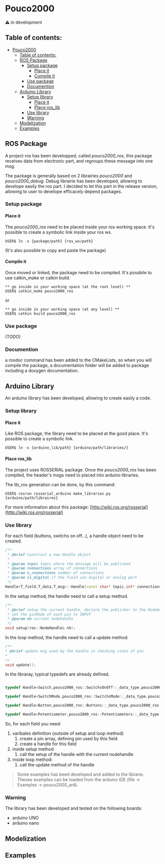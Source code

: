 # Pouco2000

:warning: in development 

## Table of contents:

- [Pouco2000](#pouco2000)
  - [Table of contents:](#table-of-contents)
  - [ROS Package](#ros-package)
    - [Setup package](#setup-package)
      - [Place it](#place-it)
      - [Compile it](#compile-it)
    - [Use package](#use-package)
    - [Documention](#documention)
  - [Arduino Library](#arduino-library)
    - [Setup library](#setup-library)
      - [Place it](#place-it-1)
      - [Place ros_lib](#place-roslib)
    - [Use library](#use-library)
    - [Warning](#warning)
  - [Modelization](#modelization)
  - [Examples](#examples)
 
## ROS Package 
A project ros has been developped, called *pouco2000_ros*, this package receives data from electronic part, and regroups these message into one msg. 

The package is generally based on 2 librairies *pouco2000* and *pouco2000_debug*. Debug librairie has been developed, allowing to develope easily the ros part. I decided to let this part in the release version, allowing to user to develope efficacely depend packages. 

### Setup package

#### Place it 

The *pouco2000_ros* need to be placed inside your ros working space. It's possible to create a symbolic link inside your ros ws. 

``` shell
USER$ ln -s {package/path} {ros_ws/path}
```

(It's also possible to copy and paste the package)

#### Compile it

Once moved or linked, the package need to be compiled. It's possbile to use catkin_make or catkin build. 

```shell
** go inside in your working space (at the root level) **
USER$ catkin_make pouco2000_ros
```
or 
```shell
** go inside in your working space (at any level) **
USER$ catkin build pouco2000_ros
```

### Use package 

(TODO)

### Documention 

a *rosdoc* command has been added to the CMakeLists, so when you will compile the package, a documentation folder will be added to package including a doxygen documentation.

## Arduino Library 

An arduino library has been developed, allowing to create easily a code.

### Setup library 

#### Place it 

Like ROS package, the library need to be placed at the good place. It's possible to create a symbolic link.  

```shell 
USER$ ln -s {arduino_lib/path} {arduino/path/libraries/}
```

#### Place ros_lib

The project uses ROSSERIAL package. Once the *pouco2000_ros* has been compiled, the header's msgs need to placed into arduino libraries. 

The lib_ros generation can be done, by this command: 

```shell
USER$ rosrun rosserial_arduino make_libraries.py {arduino/path/libraires}
```

For more information about this package: [http://wiki.ros.org/rosserial](http://wiki.ros.org/rosserial) 

### Use library  

For each field (buttons, switchs on off...), a handle object need to be created.  

```C++
/**
 * @brief Construct a new Handle object
 * 
 * @param topic topic where the message will be published
 * @param connections array of connections
 * @param n_connections number of connections 
 * @param is_digital if the field use digital or analog port 
 */
Handle<T_field,T_data,T_msg>::Handle(const char* topic,int* connections,int n_connections,bool is_digital)
```
In the setup method, the handle need to call a setup method. 

```C++
/**
 * @brief setup the current handle, declare the publisher to the NodeHandle and 
 * set the pinMode of each pin to INPUT  
 * @param nh current nodehandle 
 */
void setup(ros::NodeHandle& nh);
```

In the loop method, the handle need to call a update method.

```C++ 
/**
* @brief update msg used by the handle in checking state of pin 
* 
*/
void update();
```

In the libraray, typical typedefs are already defined. 

```C++

typedef Handle<Switch,pouco2000_ros::SwitchsOnOff::_data_type,pouco2000_ros::SwitchsOnOff> HandleSwitchsOnOff;

typedef Handle<SwitchMode,pouco2000_ros::SwitchsMode::_data_type,pouco2000_ros::SwitchsMode> HandleSwitchsMode;

typedef Handle<Button,pouco2000_ros::Buttons::_data_type,pouco2000_ros::Buttons> HandleButtons;

typedef Handle<Potentiometer,pouco2000_ros::Potentiometers::_data_type,pouco2000_ros::Potentiometers> HandlePotentiometers;
```

So, for each field you need:
1. varibales definition (outside of setup and loop method) 
   1. create a pin array, defining pin used by this field
   2. create a handle for this field
2. inside setup method 
   1. call the setup of the handle with the current nodehandle
3. inside loop method: 
   1. call the update method of the handle 

> Some examples has beed developed and added to the librarie. Theses examples can be loaded from the arduino IDE (file -> Examples -> pouco2000_ard). 

### Warning 
The library has been developed and tested on the following boards: 
- arduino UNO
- arduino nano 

## Modelization 

## Examples  
